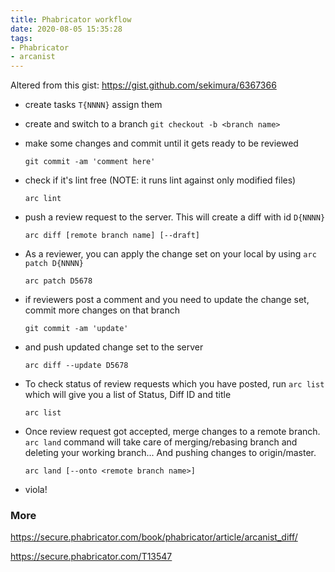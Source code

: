 ```yaml
---
title: Phabricator workflow
date: 2020-08-05 15:35:28
tags:
- Phabricator
- arcanist
---
```


Altered from this gist: https://gist.github.com/sekimura/6367366

- create tasks `T{NNNN}` assign them

- create and switch to a branch `git checkout -b <branch name>`

- make some changes and commit until it gets ready to be reviewed

  `git commit -am 'comment here'`

- check if it's lint free (NOTE: it runs lint against only modified files)

  `arc lint`

- push a review request to the server. This will create a diff with id `D{NNNN}`

  `arc diff [remote branch name] [--draft]`

- As a reviewer, you can apply the change set on your local by using `arc patch D{NNNN}`

  `arc patch D5678`

- if reviewers post a comment and you need to update the change set, commit more changes on that branch

  `git commit -am 'update'`

- and push updated change set to the server

  `arc diff --update D5678`

- To check status of review requests which you have posted, run `arc list` which will give you a list of Status, Diff ID and title

  `arc list`

- Once review request got accepted, merge changes to a remote branch. `arc land` command will take care of merging/rebasing branch and deleting your working branch... And pushing changes to origin/master.

  `arc land [--onto <remote branch name>]`

- viola!

### More

https://secure.phabricator.com/book/phabricator/article/arcanist_diff/

https://secure.phabricator.com/T13547